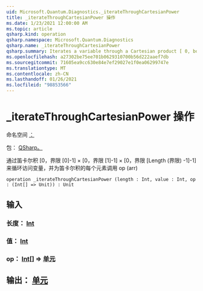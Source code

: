 ```yaml
---
uid: Microsoft.Quantum.Diagnostics._iterateThroughCartesianPower
title: _iterateThroughCartesianPower 操作
ms.date: 1/23/2021 12:00:00 AM
ms.topic: article
qsharp.kind: operation
qsharp.namespace: Microsoft.Quantum.Diagnostics
qsharp.name: _iterateThroughCartesianPower
qsharp.summary: Iterates a variable through a Cartesian product [ 0, bounds[0]-1 ] × [ 0, bounds[1]-1 ] × [ 0, bounds[Length(bounds)-1]-1 ] and calls op(arr) for every element of the Cartesian product
ms.openlocfilehash: a27302be75ee701b0629310700b56d222aaef7db
ms.sourcegitcommit: 71605ea9cc630e84e7ef29027e1f0ea06299747e
ms.translationtype: MT
ms.contentlocale: zh-CN
ms.lasthandoff: 01/26/2021
ms.locfileid: "98853566"
---
```

# <a name="_iteratethroughcartesianpower-operation"></a>_iterateThroughCartesianPower 操作

命名空间 [：](xref:Microsoft.Quantum.Diagnostics)

包： [QSharp。](https://nuget.org/packages/Microsoft.Quantum.QSharp.Core)


通过笛卡尔积 [0，界限 [0]-1] × [0，界限 [1]-1] × [0，界限 [Length (界限) -1]-1] 来循环访问变量，并为笛卡尔积的每个元素调用 op (arr) 

```qsharp
operation _iterateThroughCartesianPower (length : Int, value : Int, op : (Int[] => Unit)) : Unit
```


## <a name="input"></a>输入

### <a name="length--int"></a>长度： [Int](xref:microsoft.quantum.lang-ref.int)




### <a name="value--int"></a>值： [Int](xref:microsoft.quantum.lang-ref.int)




### <a name="op--int--unit"></a>op： [Int](xref:microsoft.quantum.lang-ref.int)[] => [单元](xref:microsoft.quantum.lang-ref.unit) 





## <a name="output--unit"></a>输出： [单元](xref:microsoft.quantum.lang-ref.unit)

